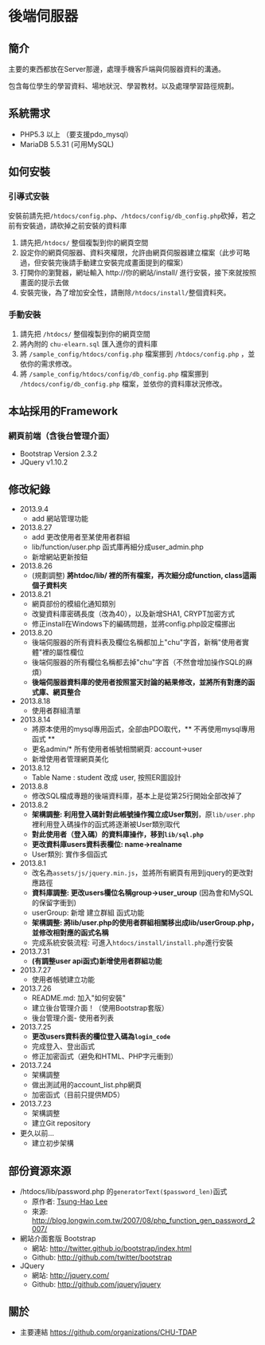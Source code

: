 後端伺服器
=======================
## 簡介
主要的東西都放在Server那邊，處理手機客戶端與伺服器資料的溝通。

包含每位學生的學習資料、場地狀況、學習教材。以及處理學習路徑規劃。

## 系統需求
* PHP5.3 以上 （要支援pdo_mysql）
* MariaDB 5.5.31 (可用MySQL)

## 如何安裝
### 引導式安裝

安裝前請先把`/htdocs/config.php`、`/htdocs/config/db_config.php`砍掉，若之前有安裝過，請砍掉之前安裝的資料庫

1. 請先把`/htdocs/` 整個複製到你的網頁空間
2. 設定你的網頁伺服器、資料夾權限，允許由網頁伺服器建立檔案（此步可略過，但安裝完後請手動建立安裝完成畫面提到的檔案）
3. 打開你的瀏覽器，網址輸入 http://你的網站/install/ 進行安裝，接下來就按照畫面的提示去做
4. 安裝完後，為了增加安全性，請刪除`/htdocs/install/`整個資料夾。

### 手動安裝
1. 請先把 `/htdocs/` 整個複製到你的網頁空間
2. 將內附的 `chu-elearn.sql` 匯入進你的資料庫
3. 將 `/sample_config/htdocs/config.php` 檔案挪到 `/htdocs/config.php` ，並依你的需求修改。
4. 將 `/sample_config/htdocs/config/db_config.php` 檔案挪到 `/htdocs/config/db_config.php` 檔案，並依你的資料庫狀況修改。


## 本站採用的Framework
### 網頁前端（含後台管理介面）
* Bootstrap Version 2.3.2
* JQuery v1.10.2


## 修改紀錄
* 2013.9.4
    * add 網站管理功能
* 2013.8.27
    * add 更改使用者至某使用者群組
    * lib/function/user.php 函式庫再細分成user_admin.php
    * 新增網站更新按鈕
* 2013.8.26
    * (規劃調整) **將htdoc/lib/ 裡的所有檔案，再次細分成function, class這兩個子資料夾**
* 2013.8.21
    * 網頁部份的模組化通知類別
    * 改變資料庫密碼長度（改為40），以及新增SHA1, CRYPT加密方式
	* 修正install在Windows下的編碼問題，並將config.php設定檔挪出
* 2013.8.20
    * 後端伺服器的所有資料表及欄位名稱都加上"chu"字首，新稱"使用者實體"裡的屬性欄位
    * 後端伺服器的所有欄位名稱都去掉"chu"字首（不然會增加操作SQL的麻煩）
    * **後端伺服器資料庫的使用者按照當天討論的結果修改，並將所有對應的函式庫、網頁整合**
* 2013.8.18
    * 使用者群組清單
* 2013.8.14
    * 將原本使用的mysql專用函式，全部由PDO取代，** 不再使用mysql專用函式 **
    * 更名admin/* 所有使用者帳號相關網頁: account->user
    * 新增使用者管理網頁美化
* 2013.8.12
    * Table Name : student 改成 user, 按照ER圖設計
* 2013.8.8
    * 修改SQL檔成專題的後端資料庫，基本上是從第25行開始全部改掉了
* 2013.8.2
    * **架構調整: 利用登入碼針對此帳號操作獨立成User類別**，原`lib/user.php`裡利用登入碼操作的函式將逐漸被User類別取代
    * **對此使用者（登入碼）的資料庫操作，移到`lib/sql.php`**
    * **更改資料庫users資料表欄位: name->realname**
    * User類別: 實作多個函式
* 2013.8.1
    * 改名為`assets/js/jquery.min.js`，並將所有網頁有用到jquery的更改對應路徑
    * **資料庫調整: 更改users欄位名稱group->user_uroup** (因為會和MySQL的保留字衝到)
    * userGroup: 新增 建立群組 函式功能
    * **架構調整: 將lib/user.php的使用者群組相關移出成lib/userGroup.php，並修改相對應的函式名稱**
    * 完成系統安裝流程: 可進入`htdocs/install/install.php`進行安裝
* 2013.7.31
    * **(有調整user api函式)新增使用者群組功能**
* 2013.7.27
    * 使用者帳號建立功能
* 2013.7.26
    * README.md: 加入"如何安裝"
    * 建立後台管理介面！（使用Bootstrap套版）
    * 後台管理介面- 使用者列表
* 2013.7.25
    * **更改users資料表的欄位登入碼為`login_code`**
    * 完成登入、登出函式
    * 修正加密函式（避免和HTML、PHP字元衝到）
* 2013.7.24
    * 架構調整
    * 做出測試用的account_list.php網頁
    * 加密函式（目前只提供MD5）
* 2013.7.23
    * 架構調整
    * 建立Git repository
* 更久以前...
    * 建立初步架構

## 部份資源來源

* /htdocs/lib/password.php 的`generatorText($password_len)`函式
    * 原作者: [Tsung-Hao Lee](http://about.me/tsung)
    * 來源: <http://blog.longwin.com.tw/2007/08/php_function_gen_password_2007/>  
* 網站介面套版 Bootstrap
    * 網站: <http://twitter.github.io/bootstrap/index.html>
    * Github: <http://github.com/twitter/bootstrap>
* JQuery
    * 網站: <http://jquery.com/>
    * Github: <http://github.com/jquery/jquery>

## 關於
* 主要連結 <https://github.com/organizations/CHU-TDAP> 
